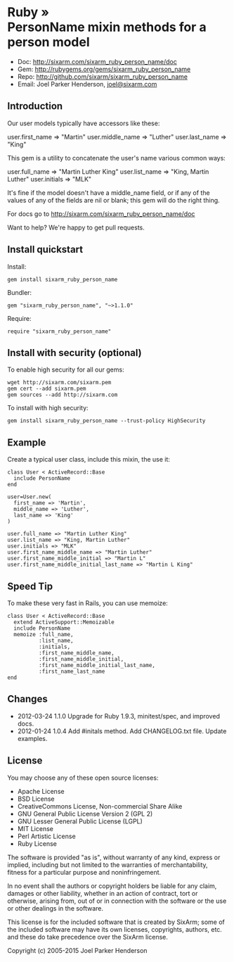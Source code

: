 # Ruby » <br> PersonName mixin methods for a person model

* Doc: <http://sixarm.com/sixarm_ruby_person_name/doc>
* Gem: <http://rubygems.org/gems/sixarm_ruby_person_name>
* Repo: <http://github.com/sixarm/sixarm_ruby_person_name>
* Email: Joel Parker Henderson, <joel@sixarm.com>


## Introduction

Our user models typically have accessors like these:

   user.first_name => "Martin"
   user.middle_name => "Luther"
   user.last_name => "King"

This gem is a utility to concatenate the user's name various common ways:

   user.full_name => "Martin Luther King"
   user.list_name => "King, Martin Luther"
   user.initials => "MLK"

It's fine if the model doesn't have a middle_name field, or if any of the values of any of the fields are nil or blank; this gem will do the right thing.

For docs go to <http://sixarm.com/sixarm_ruby_person_name/doc>

Want to help? We're happy to get pull requests.


## Install quickstart

Install:

    gem install sixarm_ruby_person_name

Bundler:

    gem "sixarm_ruby_person_name", "~>1.1.0"

Require:

    require "sixarm_ruby_person_name"


## Install with security (optional)

To enable high security for all our gems:

    wget http://sixarm.com/sixarm.pem
    gem cert --add sixarm.pem
    gem sources --add http://sixarm.com

To install with high security:

    gem install sixarm_ruby_person_name --trust-policy HighSecurity


## Example

Create a typical user class, include this mixin, the use it:

    class User < ActiveRecord::Base
      include PersonName
    end

    user=User.new(
      first_name => 'Martin',
      middle_name => 'Luther',
      last_name => 'King'
    )

    user.full_name => "Martin Luther King"
    user.list_name => "King, Martin Luther"
    user.initials => "MLK"
    user.first_name_middle_name => "Martin Luther"
    user.first_name_middle_initial => "Martin L"
    user.first_name_middle_initial_last_name => "Martin L King"


## Speed Tip

To make these very fast in Rails, you can use memoize:

    class User < ActiveRecord::Base
      extend ActiveSupport::Memoizable
      include PersonName
      memoize :full_name,
              :list_name,
              :initials,
              :first_name_middle_name,
              :first_name_middle_initial,
              :first_name_middle_initial_last_name,
              :first_name_last_name
    end


## Changes

* 2012-03-24 1.1.0 Upgrade for Ruby 1.9.3, minitest/spec, and improved docs.
* 2012-01-24 1.0.4 Add #initals method. Add CHANGELOG.txt file. Update examples.


## License

You may choose any of these open source licenses:

  * Apache License
  * BSD License
  * CreativeCommons License, Non-commercial Share Alike
  * GNU General Public License Version 2 (GPL 2)
  * GNU Lesser General Public License (LGPL)
  * MIT License
  * Perl Artistic License
  * Ruby License

The software is provided "as is", without warranty of any kind, 
express or implied, including but not limited to the warranties of 
merchantability, fitness for a particular purpose and noninfringement. 

In no event shall the authors or copyright holders be liable for any 
claim, damages or other liability, whether in an action of contract, 
tort or otherwise, arising from, out of or in connection with the 
software or the use or other dealings in the software.

This license is for the included software that is created by SixArm;
some of the included software may have its own licenses, copyrights, 
authors, etc. and these do take precedence over the SixArm license.

Copyright (c) 2005-2015 Joel Parker Henderson
